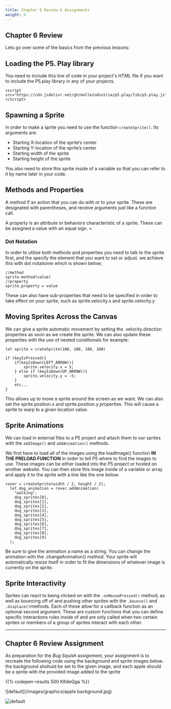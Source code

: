 ```yaml
---
title: Chapter 6 Review & Assignments
weight: 5
---
```

## Chapter 6 Review

Lets go over some of the basics from the previous lessons:

## Loading the P5. Play library

You need to include this line of code in your project's HTML file if you want to include the P5.play library in any of your projects. 

```
<script src="https://cdn.jsdelivr.net/gh/molleindustria/p5.play/lib/p5.play.js"></script>

```

## Spawning a Sprite

in order to make a sprite you need to use the function `createSprite()`. Its arguments are:

* Starting X-location of the sprite’s center
* Starting Y-location of the sprite’s center
* Starting width of the sprite
* Starting height of the sprite

You also need to store this sprite inside of a variable so that you can refer to it by name later in your code.

## Methods and Properties

A method if an action that you can do with or to your sprite. These are designated with parentheses, and receive arguments just like a function call.

A property is an attribute or behaviors characteristic of a sprite. These can be assigned a value with an equal sign. =

### Dot Notation

In order to utilize both methods and properties you need to talk to the sprite first, and the specify the element that you want to set or adjust. we achieve this with dot notationm which is shown below;

```
//method
sprite.method(value)
//property
sprite.property = value

```

These can also have sub-properties that need to be specified in order to take effect on your sprite, such as sprite.velocity.x and sprite.velocity.y

## Moving Sprites Across the Canvas

We can give a sprite automatic movement by setting the .velocity.direction properties as soon as we create the sprite. We can also update these properties with the use of nested conditionals for example:

```
let sprite = crateSprite(100, 100, 100, 100)

if (keyIsPressed){
    if(keyIsDown(LEFT_ARROW)){
        sprite.velocity.x = 5;
    } else if (keyIsDown(UP_ARROW)){
        sprite.velocity.y = -5;
    }
    etc...
}

```

This allows up to move a sprite around the screen as we want. We can also set the sprite.position.x and sprite.position.y properties. This will cause a sprite to warp to a given location value.

## Sprite Animations

We can load in external files to a P5 project and attach them to our sprites with the `addImage()` and `addAnimation()` methods.

We first have to load all of the images using the loadImage() function **IN THE PRELOAD FUNCTION** in order to tell P5 where to find the images to use. These images can be either loaded into the P5 project or hosted on another website. You can then store this image inside of a variable or array and apply it to the sprite with a line like the one below:

```
rover = createSprite(width / 2, height / 2);
  let dog_animation = rover.addAnimation(
    "walking",
    dog_sprites[0],
    dog_sprites[1],
    dog_sprites[2],
    dog_sprites[3],
    dog_sprites[4],
    dog_sprites[5],
    dog_sprites[6],
    dog_sprites[7],
    dog_sprites[8],
    dog_sprites[9]
  );
```

Be sure to give the animation a name as a string. You can change the animation with the .changeAnimation() method. Your sprite will automatically resize itself in order to fit the dimensions of whatever image is currently on the sprite.

## Sprite Interactivity

Sprites can react to being clicked on with the `.onMousePressed()` method, as well as bouncing off of and pushing other sprites with the `.bounce()` and `.displace()`methods. Each of these allow for a callback function as an optional second argument. These are custom functions that you can define specific interactions rules inside of and are only called when two certain sprites or members of a group of sprites interact with each other.

---

## Chapter 6 Review Assignment

As preparation for the *Bug Squish* assignment, your assignment is to recreate the following code using the background and sprite images below. the background shohuld be set to the given image, and each apple should be a sprite with the provided image added to the sprite

{{% codepen-results 500 KKdeQga %}}

![default](/images/graphics/apple background.jpg)

![default](/images/graphics/red-apple.png)